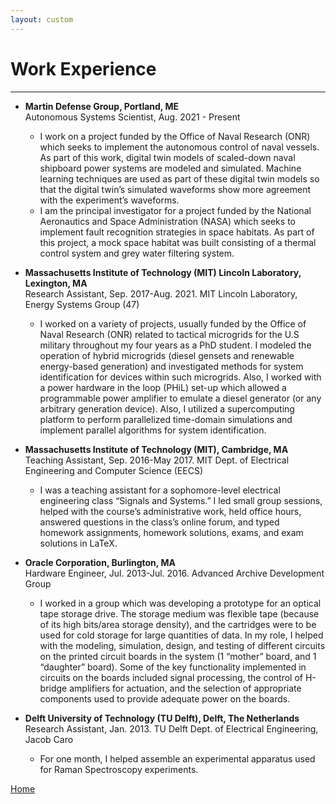 ```yaml
---
layout: custom
---
```


# Work Experience
---

- **Martin Defense Group, Portland, ME** <br />
  Autonomous Systems Scientist, Aug. 2021 - Present <br />
  - I work on a project funded by the Office of Naval Research (ONR) which seeks to implement the autonomous control of naval vessels. As part of this work, digital twin models of scaled-down naval shipboard power systems are modeled and simulated. Machine learning techniques are used as part of these digital twin models so that the digital twin’s simulated waveforms show more agreement with the experiment’s waveforms.  
  - I am the principal investigator for a project funded by the National Aeronautics and Space Administration (NASA) which seeks to implement fault recognition strategies in space habitats. As part of this project, a mock space habitat was built consisting of a thermal control system and grey water filtering system.

- **Massachusetts Institute of Technology (MIT) Lincoln Laboratory, Lexington, MA** <br />
  Research Assistant, Sep. 2017-Aug. 2021.  MIT Lincoln Laboratory, Energy Systems Group (47) <br />
  - I worked on a variety of projects, usually funded by the Office of Naval Research (ONR) related to tactical microgrids for the U.S military throughout my four years as a PhD student.  I modeled the operation of hybrid microgrids (diesel gensets and renewable energy-based generation) and investigated methods for system identification for devices within such microgrids. Also, I worked with a power hardware in the loop (PHiL) set-up which allowed a programmable power amplifier to emulate a diesel generator (or any arbitrary generation device). Also, I utilized a supercomputing platform to perform parallelized time-domain simulations and implement parallel algorithms for system identification.

- **Massachusetts Institute of Technology (MIT), Cambridge, MA** <br />
  Teaching Assistant, Sep. 2016-May 2017.  MIT Dept. of Electrical Engineering and Computer Science (EECS) <br />
  - I was a teaching assistant for a sophomore-level electrical engineering class “Signals and Systems.” I led small group sessions, helped with the course’s administrative work, held office hours, answered questions in the class’s online forum, and typed homework assignments, homework solutions, exams, and exam solutions in LaTeX.

- **Oracle Corporation, Burlington, MA** <br />
  Hardware Engineer, Jul. 2013-Jul. 2016.  Advanced Archive Development Group <br />
  - I worked in a group which was developing a prototype for an optical tape storage drive. The storage medium was flexible tape (because of its high bits/area storage density), and the cartridges were to be used for cold storage for large quantities of data. In my role, I helped with the modeling, simulation, design, and testing of different circuits on the printed circuit boards in the system (1 “mother” board, and 1 “daughter” board). Some of the key functionality implemented in circuits on the boards included signal processing, the control of H-bridge amplifiers for actuation, and the selection of appropriate components used to provide adequate power on the boards. <br />

- **Delft University of Technology (TU Delft), Delft, The Netherlands** <br />
  Research Assistant, Jan. 2013.  TU Delft Dept. of Electrical Engineering, Jacob Caro <br />
  - For one month, I helped assemble an experimental apparatus used for Raman Spectroscopy experiments.


[Home](./)
